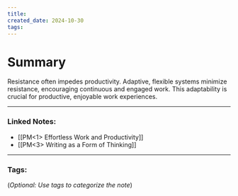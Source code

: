 ```yaml
---
title: 
created_date: 2024-10-30
tags:
---
```



# Summary

Resistance often impedes productivity. Adaptive, flexible systems minimize resistance, encouraging continuous and engaged work. This adaptability is crucial for productive, enjoyable work experiences.

---

### **Linked Notes:**

- [[PM<1> Effortless Work and Productivity]]
- [[PM<3>  Writing as a Form of Thinking]]

---

### **Tags:**

(_Optional: Use tags to categorize the note_)
